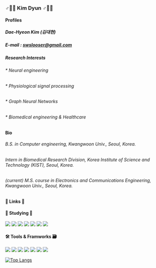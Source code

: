 ### ♂️🙋‍♂️ Kim Dyun ♂️🙋‍♂️

#### Profiles
##### Dae-Hyeon Kim (김대현)
##### E-mail : swslooser@gmail.com
##### Research Interests
###### * Neural engineering
###### * Physiological signal processing
###### * Graph Neural Networks
###### * Biomedical engineering & Healthcare

#### Bio
###### B.S. in Computer engineering, Kwangwoon Univ., Seoul, Korea.
###### Intern in Biomedical Research Division, Korea Institute of Science and Technology (KIST), Seoul, Korea.
###### (current) M.S. course in Electronics and Communications Engineering,  Kwangwoon Univ., Seoul, Korea.

#### 🔗 Links 🔗

#### 📝 Studying 📝
<img src="https://img.shields.io/badge/Python-Green?style=round-square"/> <img src="https://img.shields.io/badge/Matlab-ff69b4?style=round-square"/> <img src="https://img.shields.io/badge/C-blueviolet?style=round-square"/> <img src="https://img.shields.io/badge/C++-blue?style=round-square"/> <img src="https://img.shields.io/badge/JavaScript-orange?style=round-square"/> <img src="https://img.shields.io/badge/HTML5-critical?style=round-square"/> <img src="https://img.shields.io/badge/CSS3-lightgrey?style=round-square"/> 

#### 🛠 Tools & Framworks 🗃
<img src="https://img.shields.io/badge/Python-Green?style=round-square"/> <img src="https://img.shields.io/badge/Matlab-ff69b4?style=round-square"/> <img src="https://img.shields.io/badge/C-blueviolet?style=round-square"/> <img src="https://img.shields.io/badge/C++-blue?style=round-square"/> <img src="https://img.shields.io/badge/JavaScript-orange?style=round-square"/> <img src="https://img.shields.io/badge/HTML5-critical?style=round-square"/> <img src="https://img.shields.io/badge/CSS3-lightgrey?style=round-square"/> 

[![Top Langs](https://github-readme-stats.vercel.app/api/top-langs/?username=anuraghazra&layout=compact)](https://github.com/anuraghazra/github-readme-stats)

<!--
**KimDyun/KimDyun** is a ✨ _special_ ✨ repository because its `README.md` (this file) appears on your GitHub profile.

Here are some ideas to get you started:

- 🔭 I’m currently working on ...
- 🌱 I’m currently learning ...
- 👯 I’m looking to collaborate on ...
- 🤔 I’m looking for help with ...
- 💬 Ask me about ...
- 📫 How to reach me: ...
- 😄 Pronouns: ...
- ⚡ Fun fact: ...
-->
